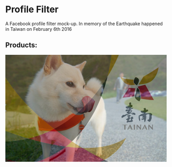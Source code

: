 # Profile Filter

A Facebook profile filter mock-up.
In memory of the Earthquake happened in Taiwan on February 6th 2016

## Products:
![alt text](https://github.com/HHSong/profile-filter/blob/master/prayForAnything.png?raw=true "sample")
